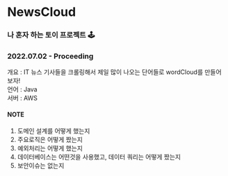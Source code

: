 # NewsCloud
### 나 혼자 하는 토이 프로젝트 🕹
### 2022.07.02 - Proceeding

개요 : IT 뉴스 기사들을 크롤링해서 제일 많이 나오는 단어들로 wordCloud를 만들어보자! <br>
언어 : Java <br>
서버 : AWS <br>

#### NOTE
1) 도메인 설계를 어떻게 했는지
2) 주요로직은 어떻게 짰는지
3) 예외처리는 어떻게 했는지
4) 데이터베이스는 어떤것을 사용했고, 데이터 쿼리는 어떻게 짰는지
5) 보안이슈는 없는지
